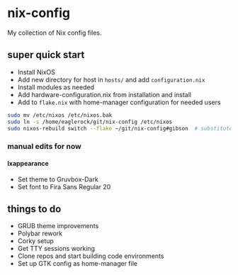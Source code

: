 # nix-config

My collection of Nix config files.

## super quick start

- Install NixOS
- Add new directory for host in `hosts/` and add `configuration.nix`
- Install modules as needed
- Add hardware-configuration.nix from installation and install
- Add to `flake.nix` with home-manager configuration for needed users

```bash
sudo mv /etc/nixos /etc/nixos.bak
sudo ln -s /home/eaglerock/git/nix-config /etc/nixos
sudo nixos-rebuild switch --flake ~/git/nix-config#gibson  # substitute hostname
```

### manual edits for now

#### lxappearance

- Set theme to Gruvbox-Dark
- Set font to Fira Sans Regular 20

## things to do

- GRUB theme improvements
- Polybar rework
- Corky setup
- Get TTY sessions working
- Clone repos and start building code environments
- Set up GTK config as home-manager file
